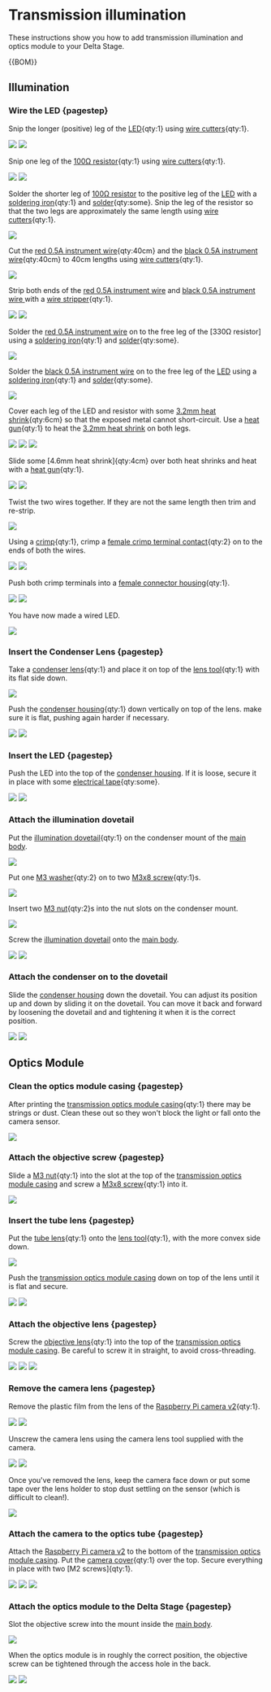 # Transmission illumination

These instructions show you how to add transmission illumination and optics module to your Delta Stage.

{{BOM}}

[LED]: models/led.md "{cat:part}"
[100Ω resistor]: models/resistor.md "{cat:part}"
[heat shrink]: "{cat:part}"
[electrical tape]: "{cat:part}"
[crimp]: "{cat:tool}"
[wire stripper]: "{cat:tool}"
[female crimp terminal contact]: models/female_crimp_terminal_contact.md "{cat:part}"
[female connector housing]: models/female_connector_housing.md "{cat:part}"
[condenser lens]: models/condenser_lens.md "{cat:part}"
[soldering iron]: "{cat:tool}"
[solder]: "{cat:part}"
[M3 washer]:"{cat:part}"
[M3x8 screw]: "{cat:part}"
[M2 screw]: "{cat:part}"
[M3 nut]: "{cat:part}"
[illumination dovetail]: models/illumination_dovetail.stl "{cat:3DPrinted}"
[Raspberry Pi camera v2]: models/raspberry_pi_camera_v2.md "{cat:part}"
[objective lens]: models/objective_lens.md "{cat:part}"
[tube lens]: models/tube_lens.md "{cat:part}"
[condenser housing]: models/condenser.stl "{cat:3DPrinted}"
[camera cover]: models/picamera_2_cover.stl "{cat:3DPrinted}"
[lens tool]: models/lens_tool.stl "{cat:3DPrinted_tool}"
[transmission optics module casing]: models/optics_picamera2_rms_f50d13_delta.stl "{cat:3DPrinted}"
[wire cutters]: "{cat:tool}"
[red 0.5A instrument wire]: models/0_5A_instrument_wire.md#red "{cat:part}"
[black 0.5A instrument wire]: models/0_5A_instrument_wire.md#black "{cat:part}"
[heat gun]: "{cat:tool}"
[3.2mm heat shrink]: models/3_2mm_heat_shrink.md "{cat:part}"
[4.8mm heat shrink]: models/4_8mm_heat_shrink.md "{cat:part}"
## Illumination

### Wire the LED {pagestep}

Snip the longer (positive) leg of the [LED]{qty:1} using [wire cutters]{qty:1}.

![](images/transmission_illumination/LED.jpg)
![](images/transmission_illumination/LED_snipped.jpg)

Snip one leg of the [100Ω resistor]{qty:1} using [wire cutters]{qty:1}.

![](images/transmission_illumination/resistor.jpg)
![](images/transmission_illumination/resistor_snipped.jpg)

Solder the shorter leg of [100Ω resistor] to the positive leg of the [LED] with a [soldering iron]{qty:1} and [solder]{qty:some}. Snip the leg of the resistor so that the two legs are approximately the same length using [wire cutters]{qty:1}.

![](images/transmission_illumination/resistor_soldered.jpg)

Cut the [red 0.5A instrument wire]{qty:40cm} and the [black 0.5A instrument wire]{qty:40cm} to 40cm lengths using [wire cutters]{qty:1}.

![](images/transmission_illumination/LED_wires.jpg)

Strip both ends of the [red 0.5A instrument wire] and [black 0.5A instrument wire ] with a [wire stripper]{qty:1}.

![](images/transmission_illumination/red_wire_stripped.jpg)
![](images/transmission_illumination/black_wire_stripped.jpg)

Solder the [red 0.5A instrument wire] on to the free leg of the [330Ω resistor] using a [soldering iron]{qty:1} and [solder]{qty:some}.

![](images/transmission_illumination/red_wire_soldered.jpg)

Solder the [black 0.5A instrument wire] on to the free leg of the [LED] using a [soldering iron]{qty:1} and [solder]{qty:some}.

![](images/transmission_illumination/black_wire_soldered.jpg)

Cover each leg of the LED and resistor with some [3.2mm heat shrink]{qty:6cm} so that the exposed metal cannot short-circuit.  Use a [heat gun]{qty:1} to heat the [3.2mm heat shrink] on both legs.

![](images/transmission_illumination/LED_heatshrink1.jpg)
![](images/transmission_illumination/LED_heatshrink2.jpg)
![](images/transmission_illumination/LED_heatshrink3.jpg)

Slide some [4.6mm heat shrink]{qty:4cm} over both heat shrinks and heat with a [heat gun]{qty:1}.

![](images/transmission_illumination/LED_heatshrink_both1.jpg)
![](images/transmission_illumination/LED_heatshrink_both2.jpg)

Twist the two wires together. If they are not the same length then trim and re-strip.

![](images/transmission_illumination/LED_wire_twist.jpg)

Using a [crimp]{qty:1}, crimp a [female crimp terminal contact]{qty:2} on to the ends of both the wires.

![](images/transmission_illumination/LED_crimp1.jpg)
![](images/transmission_illumination/LED_crimp2.jpg)

Push both crimp terminals into a [female connector housing]{qty:1}.  

![](images/transmission_illumination/LED_terminal1.jpg)
![](images/transmission_illumination/LED_terminal2.jpg)

You have now made a wired LED.

![](images/transmission_illumination/finished_led.jpg)

### Insert the Condenser Lens {pagestep}

Take a [condenser lens]{qty:1} and place it on top of the [lens tool]{qty:1} with its flat side down.

![](images/transmission_illumination/condenser_lens.jpg)

Push the [condenser housing]{qty:1} down vertically on top of the lens. make sure it is flat, pushing again harder if necessary.

![](images/transmission_illumination/push_condenser.jpg)
![](images/transmission_illumination/finished_condenser_lens.jpg)

### Insert the LED {pagestep}

Push the LED into the top of the [condenser housing]. If it is loose, secure it in place with some [electrical tape]{qty:some}.

![](images/transmission_illumination/led_in_condenser.jpg)
![](images/transmission_illumination/condenser_tape.jpg)

### Attach the illumination dovetail

Put the [illumination dovetail]{qty:1} on the condenser mount of the [main body](fromstep).

![](images/transmission_illumination/dovetail_on_mount.jpg)

Put one [M3 washer]{qty:2} on to two [M3x8 screw]{qty:1}s.

![](images/transmission_illumination/dovetail_screws.jpg)

Insert two [M3 nut]{qty:2}s into the nut slots on the condenser mount.

![](images/transmission_illumination/dovetail_nuts.jpg)

Screw the [illumination dovetail] onto the [main body](fromstep).

![](images/transmission_illumination/dovetail_attach1.jpg)
![](images/transmission_illumination/dovetail_attach2.jpg)

### Attach the condenser on to the dovetail

Slide the [condenser housing] down the dovetail.  You can adjust its position up and down by sliding it on the dovetail.  You can move it back and forward by loosening the dovetail and and tightening it when it is the correct position.

![](images/transmission_illumination/dovetail_condenser1.jpg)
![](images/transmission_illumination/dovetail_condenser2.jpg)

## Optics Module

### Clean the optics module casing {pagestep}

After printing the [transmission optics module casing]{qty:1} there may be strings or dust.  Clean these out so they won't block the light or fall onto the camera sensor.

![](images/transmission_illumination/optics_clean.jpg)

### Attach the objective screw {pagestep}

Slide a [M3 nut]{qty:1} into the slot at the top of the [transmission optics module casing] and screw a [M3x8 screw]{qty:1} into it.

![](images/transmission_illumination/objective_screw.jpg)

### Insert the tube lens {pagestep}

Put the [tube lens]{qty:1} onto the [lens tool]{qty:1}, with the more convex side down.

![](images/transmission_illumination/tube_lens.jpg)

Push the [transmission optics module casing] down on top of the lens until it is flat and secure.

![](images/transmission_illumination/push_objective_tube.jpg)
![](images/transmission_illumination/tube_lens_in_objective.jpg)

### Attach the objective lens {pagestep}

Screw the [objective lens]{qty:1} into the top of the [transmission optics module casing].  Be careful to screw it in straight, to avoid cross-threading.

![](images/transmission_illumination/objective1.jpg)
![](images/transmission_illumination/objective2.jpg)
![](images/transmission_illumination/objective3.jpg)

### Remove the camera lens {pagestep}

Remove the plastic film from the lens of the [Raspberry Pi camera v2]{qty:1}.

![](images/transmission_illumination/remove_film1.jpg)
![](images/transmission_illumination/remove_film2.jpg)

Unscrew the camera lens using the camera lens tool supplied with the camera.

![](images/transmission_illumination/lens_tool.jpg)
![](images/transmission_illumination/camera_open.jpg)

Once you've removed the lens, keep the camera face down or put some tape over the lens holder to stop dust settling on the sensor (which is difficult to clean!).

![](images/transmission_illumination/camera_upside_down.jpg)

### Attach the camera to the optics tube {pagestep}

Attach the [Raspberry Pi camera v2] to the bottom of the [transmission optics module casing]. Put the [camera cover]{qty:1} over the top.  Secure everything in place with two [M2 screws]{qty:1}.

![](images/transmission_illumination/camera_parts.jpg)
![](images/transmission_illumination/camera_in_place.jpg)
![](images/transmission_illumination/camera_screw.jpg)

### Attach the optics module to the Delta Stage {pagestep}

Slot the objective screw into the mount inside the [main body](fromstep).

![](images/transmission_illumination/optics_in_mount.jpg)

When the optics module is in roughly the correct position, the objective screw can be tightened through the access hole in the back.

![](images/transmission_illumination/objective_access_slot.jpg)
![](images/transmission_illumination/optics_in_position.jpg)

